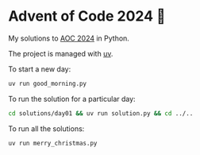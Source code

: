 # Advent of Code 2024 🎄

My solutions to [AOC 2024](https://adventofcode.com/2024) in Python.

The project is managed with [uv](https://docs.astral.sh/uv/).

To start a new day:

```bash
uv run good_morning.py
```

To run the solution for a particular day:

```bash
cd solutions/day01 && uv run solution.py && cd ../..
```

To run all the solutions:

```bash
uv run merry_christmas.py
```

